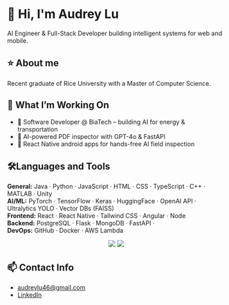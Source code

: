 # 👋 Hi, I'm Audrey Lu 
AI Engineer & Full-Stack Developer building intelligent systems for web and mobile.

## ⭐ About me
Recent graduate of Rice University with a Master of Computer Science.

## 🚀 What I’m Working On
- 🧠 Software Developer @ BiaTech – building AI for energy & transportation
- 🧾 AI-powered PDF inspector with GPT-4o & FastAPI
- 📱 React Native android apps for hands-free AI field inspection

## 🛠️Languages and Tools
**General:** Java · Python · JavaScript · HTML · CSS · TypeScript · C++ · MATLAB · Unity  
**AI/ML:** PyTorch · TensorFlow · Keras · HuggingFace · OpenAI API · Ultralytics YOLO · Vector DBs (FAISS)  
**Frontend:** React · React Native · Tailwind CSS · Angular · Node  
**Backend:** PostgreSQL · Flask · MongoDB · FastAPI ·   
**DevOps:** GitHub · Docker · AWS Lambda 

<p align="center">
  <img src="https://skillicons.dev/icons?i=java,python,javascript,ts,nodejs,react,nextjs,mongodb,postgres,angular" />
  <img src="https://skillicons.dev/icons?i=html,css,tailwind,git,postman,figma" />
</p>

## 📫 Contact Info
- audreylu46@gmail.com
- [LinkedIn](https://linkedin.com/in/audreylu88)
